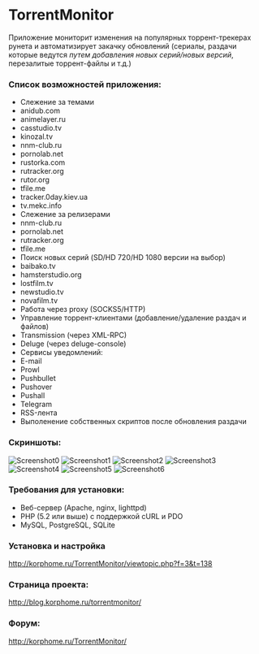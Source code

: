 # TorrentMonitor
Приложение мониторит изменения на популярных торрент-трекерах рунета и автоматизирует закачку обновлений (сериалы, раздачи которые ведутся *путем добавления новых серий/новых версий*, перезалитые торрент-файлы и т.д.)

### Список возможностей приложения:

* Слежение за темами
 * anidub.com
 * animelayer.ru
 * casstudio.tv
 * kinozal.tv
 * nnm-club.ru
 * pornolab.net
 * rustorka.com
 * rutracker.org
 * rutor.org
 * tfile.me
 * tracker.0day.kiev.ua
 * tv.mekc.info
* Слежение за релизерами
 * nnm-club.ru
 * pornolab.net
 * rutracker.org
 * tfile.me
* Поиск новых серий (SD/HD 720/HD 1080 версии на выбор)
 * baibako.tv 
 * hamsterstudio.org
 * lostfilm.tv
 * newstudio.tv
 * novafilm.tv
* Работа через proxy (SOCKS5/HTTP)
* Управление торрент-клиентами (добавление/удаление раздач и файлов)
 * Transmission (через XML-RPC)
 * Deluge (через deluge-console)
* Сервисы уведомлений:
 * E-mail
 * Prowl
 * Pushbullet
 * Pushover
 * Pushall
 * Telegram 
* RSS-лента
* Выполенение собственных скриптов после обновления раздачи

### Скриншоты:
 ![Screenshot0](http://blog.korphome.ru/wp-content/uploads/2011/02/Мониторинг-torrent-трекеров-2014-01-27-14-53-42.jpg "Screenshot0")
 ![Screenshot1](http://blog.korphome.ru/wp-content/uploads/2011/02/Мониторинг-torrent-трекеров-2014-01-27-14-54-16.jpg "Screenshot1")
 ![Screenshot2](http://blog.korphome.ru/wp-content/uploads/2011/02/Мониторинг-torrent-трекеров-2014-01-27-14-54-38.jpg "Screenshot2")
 ![Screenshot3](http://blog.korphome.ru/wp-content/uploads/2011/02/Мониторинг-torrent-трекеров-2014-01-27-14-54-52.jpg "Screenshot3")
 ![Screenshot4](http://blog.korphome.ru/wp-content/uploads/2011/02/Мониторинг-torrent-трекеров-2014-01-27-14-55-28.jpg "Screenshot4")
 ![Screenshot5](http://blog.korphome.ru/wp-content/uploads/2011/02/Мониторинг-torrent-трекеров-2014-01-27-14-55-41.jpg "Screenshot5")
 ![Screenshot6](http://blog.korphome.ru/wp-content/uploads/2011/02/Мониторинг-torrent-трекеров-2014-01-27-14-56-36.jpg "Screenshot6")

### Требования для установки:

* Веб-сервер (Apache, nginx, lighttpd)
* PHP (5.2 или выше) с поддержкой cURL и PDO
* MySQL, PostgreSQL, SQLite

### Установка и настройка
http://korphome.ru/TorrentMonitor/viewtopic.php?f=3&t=138

### Страница проекта:

http://blog.korphome.ru/torrentmonitor/

### Форум:

http://korphome.ru/TorrentMonitor/
